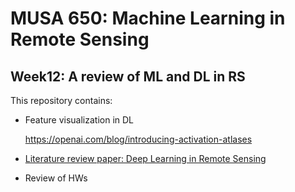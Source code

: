# MUSA 650: Machine Learning in Remote Sensing

## Week12: A review of ML and DL in RS

This repository contains:

- Feature visualization in DL

    https://openai.com/blog/introducing-activation-atlases
    
- [Literature review paper: Deep Learning in Remote Sensing](DLINRS_Review_Annotated.pdf)

- Review of HWs

    
